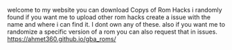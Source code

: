 welcome to my website you can download Copys of Rom Hacks i randomly found if you want me to upload other rom hacks create a issue with the name and where i can find it. I dont own any of these. also if you want me to randomize a specific version of a rom you can also request that in issues.
https://ahmet360.github.io/gba_roms/
